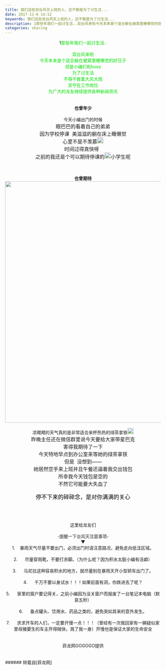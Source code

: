 ```yaml
---
title: 我们这些双台风天上班的人，还不都是为了讨生活...
date: 2017-11-6 14:12
keywords: 我们这些双台风天上班的人，还不都是为了讨生活...
description: 1那些年我们一起讨生活..双台风来啦今天本来是个适合躲在被窝里睡懒觉的好日子但是小编们和boss为了讨生活不得不冒着大风大雨坚守在工作岗位为广大的龙友继续提供各种新闻资讯也曾年少今天小编出门的时候眼巴巴的看着自己的弟弟因为学校停课  美滋滋的躺在床上睡懒觉心里不是不羡慕时间过得真快呀  之前的我还是个可以期待停课的小学生呢也曾期待凉飕飕的天气真的是非常适合来杯热热的绿茶拿铁昨晚主任还在微信群里说今天要给大家带星巴克害得我期待了一下今天特地早点到办公室来等她的绿茶拿铁但是  没想到——她居然空手来上班并且午餐还逼着我交出钱包所幸我今天钱包是空的不然它可能要大失血了停不下来的碎碎念，是对你满满的关心这里给龙友们-提醒一下台风天注意事项-▼1.    暴雨天气尽量不要出门，必须出门时请注意路况，避免走向低洼区域。2.      尽量穿雨靴，不要打赤脚。（为什么呢？因为积水太脏小编有洁癖）3.      马尼拉这种容易积水的地方，就尽量别在暴雨天开小型轿车出门了。4.      千万不要以身试水！！！如果前面有洞，你跌进去了呢？5.      家里的窗户要记得关，之前小编因为没关窗户而报废了一台笔记本电脑（默哀五秒）6.      备点罐头、饮用水、药品之类的，避免突如其来的意外发生。7.      求求开车的人们，一定要开慢一点！！！（曾经有一次我回家有一辆疑似家里母猪要生的车主开得贼快，溅了我一身）开慢也是保证大家的生命安全菲龙网GOGOGO提供
categories: sharing
---
```

<td class="t_f" id="postmessage_964812">

<div align="center"><img alt="" border="0" class="zoom" data-cf-modified-f2d7b6959c854633d0b3a345-="" file="http://mmbiz.qpic.cn/mmbiz_jpg/op3B1BX18tLuBqGhg7ZxrbOhy6wDSJPic2GBMu6iclAppQMSUj1lNdiaXjic7NCgqvwP3ww5e27vTQO1ky1UgKNuNQ/0?wx_fmt=jpeg" id="aimg_JnFLC" lazyloadthumb="1" onclick="" onmouseover="" src="http://mmbiz.qpic.cn/mmbiz_jpg/op3B1BX18tLuBqGhg7ZxrbOhy6wDSJPic2GBMu6iclAppQMSUj1lNdiaXjic7NCgqvwP3ww5e27vTQO1ky1UgKNuNQ/0?wx_fmt=jpeg"/>1<font color="inherit">那些年我们一起讨生活..</font></div><br/>
<div align="center"><font color="inherit">双台风来啦</font></div><div align="left"><div align="center"><font color="inherit">今天本来是个适合躲在被窝里睡懒觉的好日子</font></div></div><div align="left"><div align="center"><font color="inherit">但是小编们和boss</font></div></div><div align="left"><div align="center"><font color="inherit">为了讨生活</font></div></div><div align="left"><div align="center"><font color="inherit">不得不冒着大风大雨</font></div></div><div align="left"><div align="center"><font color="inherit">坚守在工作岗位</font></div></div><div align="left"><div align="center"><font color="inherit">为广大的龙友继续提供各种新闻资讯</font></div></div><br/>
<div align="center"><img alt="" border="0" class="zoom" data-cf-modified-f2d7b6959c854633d0b3a345-="" file="http://mmbiz.qpic.cn/mmbiz_jpg/op3B1BX18tLuBqGhg7ZxrbOhy6wDSJPicLprEtMw2yKGKIhjrp9F7xzy5g8pJJZeXLbQ40umHjrUp6ajXYsvmFA/0?wx_fmt=jpeg" id="aimg_L6RHN" lazyloadthumb="1" onclick="" onmouseover="" src="http://mmbiz.qpic.cn/mmbiz_jpg/op3B1BX18tLuBqGhg7ZxrbOhy6wDSJPicLprEtMw2yKGKIhjrp9F7xzy5g8pJJZeXLbQ40umHjrUp6ajXYsvmFA/0?wx_fmt=jpeg"/></div><br/>
<div align="center"><img alt="" border="0" class="zoom" data-cf-modified-f2d7b6959c854633d0b3a345-="" file="http://mmbiz.qpic.cn/mmbiz_jpg/op3B1BX18tLuBqGhg7ZxrbOhy6wDSJPicOsPictD2DgkIZQIQaVrKcRGxiaouloG0GltrFy9pGT0ibLuOibCwBXC76A/0?wx_fmt=jpeg" id="aimg_JNhPu" lazyloadthumb="1" onclick="" onmouseover="" src="http://mmbiz.qpic.cn/mmbiz_jpg/op3B1BX18tLuBqGhg7ZxrbOhy6wDSJPicOsPictD2DgkIZQIQaVrKcRGxiaouloG0GltrFy9pGT0ibLuOibCwBXC76A/0?wx_fmt=jpeg"/></div><strong><div align="center"><strong>也曾年少</strong></div><br/>
</strong><div align="center">今天小编出门的时候<br/>
</div><div align="center"><font size="3">眼巴巴的看着自己的弟弟</font></div><div align="center"><font size="3">因为学校停课  美滋滋的躺在床上睡懒觉</font></div><div align="center"><font size="3">心里不是不羡慕<img alt="" border="0" class="zoom" data-cf-modified-f2d7b6959c854633d0b3a345-="" file="https://res.wx.qq.com/mpres/htmledition/images/icon/common/emotion_panel/smiley/smiley_50.png" height="20" id="aimg_L4yU5" onclick="" onmouseover="" src="https://res.wx.qq.com/mpres/htmledition/images/icon/common/emotion_panel/smiley/smiley_50.png"/></font></div><div align="center"><font size="3">时间过得真快呀  </font></div><div align="center"><font size="3">之前的我还是个可以期待停课的<img alt="" border="0" class="zoom" data-cf-modified-f2d7b6959c854633d0b3a345-="" file="https://res.wx.qq.com/mpres/htmledition/images/icon/common/emotion_panel/emoji_wx/2_04.png" height="20" id="aimg_n2zbX" onclick="" onmouseover="" src="https://res.wx.qq.com/mpres/htmledition/images/icon/common/emotion_panel/emoji_wx/2_04.png"/>小学生呢</font></div><br/>
<div align="center"><img alt="" border="0" class="zoom" data-cf-modified-f2d7b6959c854633d0b3a345-="" file="http://mmbiz.qpic.cn/mmbiz_jpg/op3B1BX18tLuBqGhg7ZxrbOhy6wDSJPicLprEtMw2yKGKIhjrp9F7xzy5g8pJJZeXLbQ40umHjrUp6ajXYsvmFA/0?wx_fmt=jpeg" height="14" id="aimg_vVlRb" onclick="" onmouseover="" src="http://mmbiz.qpic.cn/mmbiz_jpg/op3B1BX18tLuBqGhg7ZxrbOhy6wDSJPicLprEtMw2yKGKIhjrp9F7xzy5g8pJJZeXLbQ40umHjrUp6ajXYsvmFA/0?wx_fmt=jpeg"/></div><br/>
<strong><div align="center"><strong>也曾期待</strong><img alt="" border="0" class="zoom" data-cf-modified-f2d7b6959c854633d0b3a345-="" file="http://mmbiz.qpic.cn/mmbiz_jpg/op3B1BX18tLuBqGhg7ZxrbOhy6wDSJPicUrdoZRKRxcZvZiaibsXJC4WBOoNiatyWTPkJul9dxz5WFPCCpJSk6fG7A/0?wx_fmt=jpeg" height="780" id="aimg_Z9TnJ" onclick="" onmouseover="" src="http://mmbiz.qpic.cn/mmbiz_jpg/op3B1BX18tLuBqGhg7ZxrbOhy6wDSJPicUrdoZRKRxcZvZiaibsXJC4WBOoNiatyWTPkJul9dxz5WFPCCpJSk6fG7A/0?wx_fmt=jpeg"/></div><br/>
</strong><div align="center">凉飕飕的天气真的是非常适合来杯热热的绿茶拿铁<img alt="" border="0" class="zoom" data-cf-modified-f2d7b6959c854633d0b3a345-="" file="https://res.wx.qq.com/mpres/htmledition/images/icon/common/emotion_panel/smiley/smiley_60.png" height="20" id="aimg_Tbs8a" onclick="" onmouseover="" src="https://res.wx.qq.com/mpres/htmledition/images/icon/common/emotion_panel/smiley/smiley_60.png"/><br/>
</div><div align="center"><font size="3">昨晚主任还在微信群里说今天要给大家带星巴克</font></div><div align="center"><font size="3">害得我期待了一下</font></div><div align="center"><font size="3">今天特地早点到办公室来等她的绿茶拿铁</font></div><div align="center"><font size="3">但是  没想到——</font></div><div align="center"><font size="3">她居然空手来上班并且午餐还逼着我交出钱包</font></div><div align="center"><font size="3">所幸我今天钱包是空的</font></div><div align="center"><font size="3">不然它可能要大失血了<img alt="" border="0" class="zoom" data-cf-modified-f2d7b6959c854633d0b3a345-="" file="https://res.wx.qq.com/mpres/htmledition/images/icon/common/emotion_panel/smiley/smiley_54.png" id="aimg_DhCq6" lazyloadthumb="1" onclick="" onmouseover="" src="https://res.wx.qq.com/mpres/htmledition/images/icon/common/emotion_panel/smiley/smiley_54.png"/></font></div><div align="center"><img alt="" border="0" class="zoom" data-cf-modified-f2d7b6959c854633d0b3a345-="" file="http://mmbiz.qpic.cn/mmbiz_jpg/op3B1BX18tLuBqGhg7ZxrbOhy6wDSJPicLprEtMw2yKGKIhjrp9F7xzy5g8pJJZeXLbQ40umHjrUp6ajXYsvmFA/0?wx_fmt=jpeg" id="aimg_cbQ7R" lazyloadthumb="1" onclick="" onmouseover="" src="http://mmbiz.qpic.cn/mmbiz_jpg/op3B1BX18tLuBqGhg7ZxrbOhy6wDSJPicLprEtMw2yKGKIhjrp9F7xzy5g8pJJZeXLbQ40umHjrUp6ajXYsvmFA/0?wx_fmt=jpeg"/></div><br/>
<font style="font-size:42px"><div align="center"><img alt="" border="0" class="zoom" data-cf-modified-f2d7b6959c854633d0b3a345-="" file="https://res.wx.qq.com/mpres/htmledition/images/icon/common/emotion_panel/smiley/smiley_66.png" id="aimg_EbnS2" lazyloadthumb="1" onclick="" onmouseover="" src="https://res.wx.qq.com/mpres/htmledition/images/icon/common/emotion_panel/smiley/smiley_66.png"/><font style="color:rgb(0, 0, 0)"><font style="font-size:14px"><font style="font-size:18px">停不下来的碎碎念，是对你满满的关心</font></font></font></div><br/>
</font><br/>
<div align="center">这里给龙友们</div><br/>
<div align="center"><font style="color:rgb(115, 113, 111)"><strong>-提醒一下台风天注意事项-</strong></font></div><div align="center"><img alt="" border="0" class="zoom" data-cf-modified-f2d7b6959c854633d0b3a345-="" file="http://mmbiz.qpic.cn/mmbiz_gif/op3B1BX18tLuBqGhg7ZxrbOhy6wDSJPicv3VD1Oz1pyh8c9ibnBibtHU9yeeTanCupNsGp4Uke73pFCr4WzCOckdg/0?wx_fmt=gif" id="aimg_aeypE" lazyloadthumb="1" onclick="" onmouseover="" src="http://mmbiz.qpic.cn/mmbiz_gif/op3B1BX18tLuBqGhg7ZxrbOhy6wDSJPicv3VD1Oz1pyh8c9ibnBibtHU9yeeTanCupNsGp4Uke73pFCr4WzCOckdg/0?wx_fmt=gif"/>▼</div><div align="center">1.    暴雨天气尽量不要出门，必须出门时请注意路况，避免走向低洼区域。</div><br/>
<div align="center">2.      尽量穿雨靴，不要打赤脚。（为什么呢？<img alt="" border="0" class="zoom" data-cf-modified-f2d7b6959c854633d0b3a345-="" file="https://res.wx.qq.com/mpres/htmledition/images/icon/common/emotion_panel/smiley/smiley_22.png" id="aimg_KGE11" lazyloadthumb="1" onclick="" onmouseover="" src="https://res.wx.qq.com/mpres/htmledition/images/icon/common/emotion_panel/smiley/smiley_22.png"/>因为积水太脏小编有洁癖）</div><br/>
<div align="center">3.      马尼拉这种容易积水的地方，就尽量别在暴雨天开小型轿车出门了。</div><br/>
<div align="center">4.      千万不要以身试水！！！<img alt="" border="0" class="zoom" data-cf-modified-f2d7b6959c854633d0b3a345-="" file="https://res.wx.qq.com/mpres/htmledition/images/icon/common/emotion_panel/smiley/smiley_92.png" id="aimg_Koity" lazyloadthumb="1" onclick="" onmouseover="" src="https://res.wx.qq.com/mpres/htmledition/images/icon/common/emotion_panel/smiley/smiley_92.png"/>如果前面有洞，你跌进去了呢？</div><br/>
<div align="center">5.      家里的窗户要记得关，之前小编因为没关窗户而报废了一台笔记本电脑（<img alt="" border="0" class="zoom" data-cf-modified-f2d7b6959c854633d0b3a345-="" file="https://res.wx.qq.com/mpres/htmledition/images/icon/common/emotion_panel/emoji_ios/u1F614.png" id="aimg_ObepM" lazyloadthumb="1" onclick="" onmouseover="" src="https://res.wx.qq.com/mpres/htmledition/images/icon/common/emotion_panel/emoji_ios/u1F614.png"/>默哀五秒）</div><br/>
<div align="center">6.      备点罐头、饮用水、药品之类的，避免突如其来的意外发生。</div><br/>
<div align="center">7.      求求开车的人们，一定要开慢一点！！！（曾经有一次我回家有一辆疑似家里母猪要生的车主开得贼快，溅了我一身<img alt="" border="0" class="zoom" data-cf-modified-f2d7b6959c854633d0b3a345-="" file="https://res.wx.qq.com/mpres/htmledition/images/icon/common/emotion_panel/smiley/smiley_0.png" id="aimg_fGvWG" lazyloadthumb="1" onclick="" onmouseover="" src="https://res.wx.qq.com/mpres/htmledition/images/icon/common/emotion_panel/smiley/smiley_0.png"/>）开慢也是保证大家的生命安全</div><br/>
<br/>
<div align="center">菲龙网GOGOGO提供</div><br/>
<br/>
</td>
###### 转载自[菲龙网]